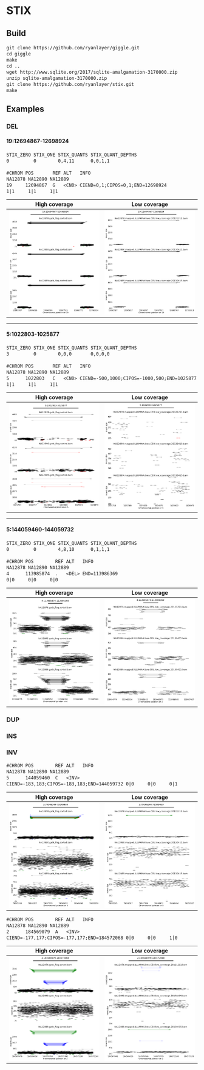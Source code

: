 # STIX

## Build
    git clone https://github.com/ryanlayer/giggle.git
    cd giggle
    make
    cd ..
    wget http://www.sqlite.org/2017/sqlite-amalgamation-3170000.zip
    unzip sqlite-amalgamation-3170000.zip
    git clone https://github.com/ryanlayer/stix.git
    make


## Examples
### DEL

#### 19:12694867-12698924
    STIX_ZERO STIX_ONE STIX_QUANTS STIX_QUANT_DEPTHS
    0         0        0,4,11      0,0,1,1

    #CHROM POS       REF ALT   INFO                                        NA12878 NA12890 NA12889
    19     12694867  G   <CN0> CIEND=0,1;CIPOS=0,1;END=12698924            1|1     1|1     1|1
High coverage | Low coverage
--------------|-------------
<img src="doc/img/19_12694867-12698924_hi.png" style="width: 4in;"/> | <img src="doc/img/19_12694867-12698924_lo.png" style="width: 4in;"/>

---

#### 5:1022803-1025877

    STIX_ZERO STIX_ONE STIX_QUANTS STIX_QUANT_DEPTHS
    3         0        0,0,0       0,0,0,0

    #CHROM POS       REF ALT   INFO                                        NA12878 NA12890 NA12889
    5      1022803   C   <CN0> CIEND=-500,1000;CIPOS=-1000,500;END=1025877 1|1     1|1     1|1
High coverage | Low coverage
--------------|-------------
<img src="doc/img/5_1022803-1025877_hi.png" style="width: 4in;"/> | <img src="doc/img/5_1022803-1025877_lo.png" style="width: 4in;"/>

---

#### 5:144059460-144059732
    STIX_ZERO STIX_ONE STIX_QUANTS STIX_QUANT_DEPTHS
    0         0        4,8,10      0,1,1,1

    #CHROM POS        REF ALT   INFO                                        NA12878 NA12890 NA12889
    4      113985874  .   <DEL> END=113986369                               0|0     0|0     0|0
High coverage | Low coverage
--------------|-------------
<img src="doc/img/4_113985874-113986369_hi.png" style="width: 4in;"/> | <img src="doc/img/4_113985874-113986369_lo.png" style="width: 4in;"/>



### DUP
### INS
### INV

    #CHROM POS        REF ALT   INFO                                        NA12878 NA12890 NA12889
    5      144059460  C   <INV> CIEND=-183,183;CIPOS=-183,183;END=144059732 0|0     0|0     0|1
High coverage | Low coverage
--------------|-------------
<img src="doc/img/5_79046344-79049460_hi.png" style="width: 4in;"/> | <img src="doc/img/5_79046344-79049460_lo.png" style="width: 4in;"/>

    #CHROM POS        REF ALT   INFO                                        NA12878 NA12890 NA12889
    2      184569079  A   <INV> CIEND=-177,177;CIPOS=-177,177;END=184572068 0|0     0|0     1|0
High coverage | Low coverage
--------------|-------------
<img src="doc/img/2_184569079-184572068_hi.png" style="width: 4in;"/> | <img src="doc/img/2_184569079-184572068_lo.png" style="width: 4in;"/>

